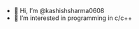 - 👋 Hi, I’m @kashishsharma0608
- 👀 I’m interested in programming in c/c++

<!---
kashishsharma0608/kashishsharma0608 is a ✨ special ✨ repository because its `README.md` (this file) appears on your GitHub profile.
You can click the Preview link to take a look at your changes.
--->
